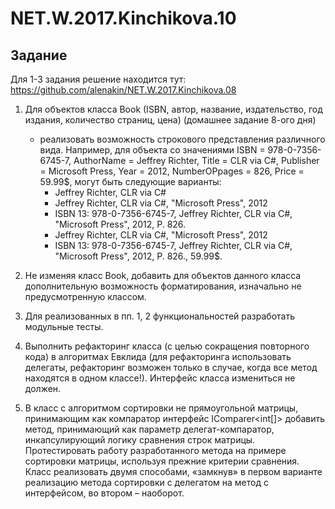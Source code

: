 # NET.W.2017.Kinchikova.10

## Задание

Для 1-3 задания решение находится тут: https://github.com/alenakin/NET.W.2017.Kinchikova.08

1. Для объектов класса Book (ISBN, автор, название, издательство, год издания, количество страниц, цена) (домашнее задание 8-ого дня)  
    * реализовать возможность строкового представления различного вида. Например, для объекта со значениями ISBN = 978-0-7356-6745-7, AuthorName  = Jeffrey Richter, Title = CLR via C#, Publisher = Microsoft Press, Year = 2012, NumberOPpages = 826, Price = 59.99$, могут быть следующие варианты:  
      - Jeffrey Richter, CLR via C#  
      - Jeffrey Richter, CLR via C#, "Microsoft Press", 2012  
      - ISBN 13: 978-0-7356-6745-7, Jeffrey Richter, CLR via C#, "Microsoft Press", 2012, P. 826. 
      - Jeffrey Richter, CLR via C#, "Microsoft Press", 2012  
      - ISBN 13: 978-0-7356-6745-7, Jeffrey Richter, CLR via C#, "Microsoft Press", 2012, P. 826., 59.99$.

2. Не изменяя класс Book, добавить для объектов данного класса дополнительную возможность форматирования, изначально не предусмотренную классом. 
3. Для реализованных в пп. 1, 2 функциональностей разработать модульные тесты.
4. Выполнить рефакторинг класса (с целью сокращения повторного кода) в алгоритмах Евклида (для рефакторинга использовать делегаты, рефакторинг возможен только в случае, когда все метод находятся в одном классе!). Интерфейс класса измениться не должен.
5. В класс с алгоритмом сортировки не прямоугольной матрицы, принимающим как компаратор интерфейс IComparer<int[]> добавить метод, принимающий как параметр делегат-компаратор, инкапсулирующий логику сравнения строк матрицы. Протестировать работу разработанного метода на примере сортировки матрицы, используя прежние критерии сравнения. Класс реализовать двумя способами, «замкнув» в первом варианте реализацию метода сортировки с делегатом на метод с интерфейсом, во втором – наоборот.

